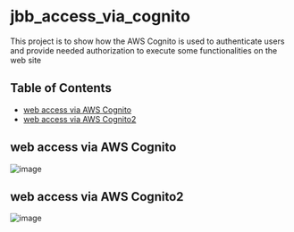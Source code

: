 # jbb_access_via_cognito
This project is to show how the AWS Cognito is used to authenticate users and provide needed authorization to execute some functionalities on the web site

## Table of Contents
- [web access via AWS Cognito](#indexjs-lambda-junkok)
- [web access via AWS Cognito2](#indexjs-lambda-junkok)

## web access via AWS Cognito
![image](https://user-images.githubusercontent.com/32722949/112889453-a2c7bc80-90a3-11eb-8fc0-a8bdcf8882ad.png)

## web access via AWS Cognito2
![image](https://user-images.githubusercontent.com/32722949/112889453-a2c7bc80-90a3-11eb-8fc0-a8bdcf8882ad.png)
